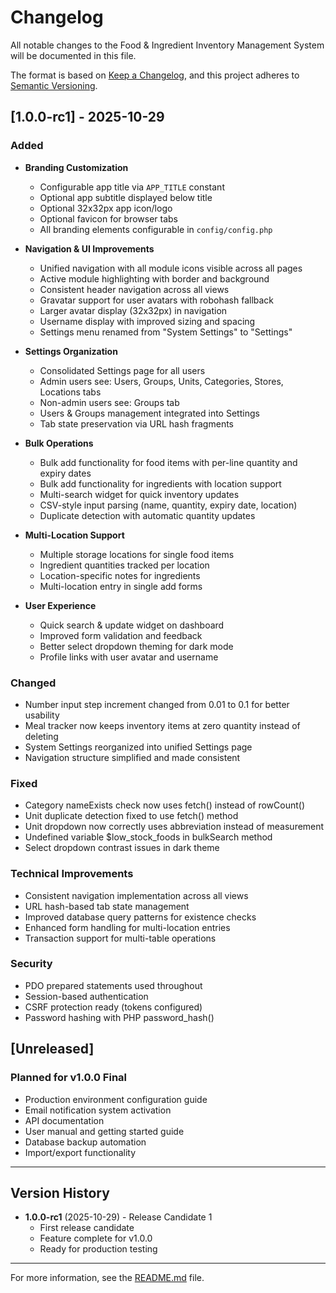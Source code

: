 # Changelog

All notable changes to the Food & Ingredient Inventory Management System will be documented in this file.

The format is based on [Keep a Changelog](https://keepachangelog.com/en/1.0.0/),
and this project adheres to [Semantic Versioning](https://semver.org/spec/v2.0.0.html).

## [1.0.0-rc1] - 2025-10-29

### Added
- **Branding Customization**
  - Configurable app title via `APP_TITLE` constant
  - Optional app subtitle displayed below title
  - Optional 32x32px app icon/logo
  - Optional favicon for browser tabs
  - All branding elements configurable in `config/config.php`

- **Navigation & UI Improvements**
  - Unified navigation with all module icons visible across all pages
  - Active module highlighting with border and background
  - Consistent header navigation across all views
  - Gravatar support for user avatars with robohash fallback
  - Larger avatar display (32x32px) in navigation
  - Username display with improved sizing and spacing
  - Settings menu renamed from "System Settings" to "Settings"

- **Settings Organization**
  - Consolidated Settings page for all users
  - Admin users see: Users, Groups, Units, Categories, Stores, Locations tabs
  - Non-admin users see: Groups tab
  - Users & Groups management integrated into Settings
  - Tab state preservation via URL hash fragments

- **Bulk Operations**
  - Bulk add functionality for food items with per-line quantity and expiry dates
  - Bulk add functionality for ingredients with location support
  - Multi-search widget for quick inventory updates
  - CSV-style input parsing (name, quantity, expiry date, location)
  - Duplicate detection with automatic quantity updates

- **Multi-Location Support**
  - Multiple storage locations for single food items
  - Ingredient quantities tracked per location
  - Location-specific notes for ingredients
  - Multi-location entry in single add forms

- **User Experience**
  - Quick search & update widget on dashboard
  - Improved form validation and feedback
  - Better select dropdown theming for dark mode
  - Profile links with user avatar and username

### Changed
- Number input step increment changed from 0.01 to 0.1 for better usability
- Meal tracker now keeps inventory items at zero quantity instead of deleting
- System Settings reorganized into unified Settings page
- Navigation structure simplified and made consistent

### Fixed
- Category nameExists check now uses fetch() instead of rowCount()
- Unit duplicate detection fixed to use fetch() method
- Unit dropdown now correctly uses abbreviation instead of measurement
- Undefined variable $low_stock_foods in bulkSearch method
- Select dropdown contrast issues in dark theme

### Technical Improvements
- Consistent navigation implementation across all views
- URL hash-based tab state management
- Improved database query patterns for existence checks
- Enhanced form handling for multi-location entries
- Transaction support for multi-table operations

### Security
- PDO prepared statements used throughout
- Session-based authentication
- CSRF protection ready (tokens configured)
- Password hashing with PHP password_hash()

## [Unreleased]

### Planned for v1.0.0 Final
- Production environment configuration guide
- Email notification system activation
- API documentation
- User manual and getting started guide
- Database backup automation
- Import/export functionality

---

## Version History

- **1.0.0-rc1** (2025-10-29) - Release Candidate 1
  - First release candidate
  - Feature complete for v1.0.0
  - Ready for production testing

---

For more information, see the [README.md](README.md) file.
